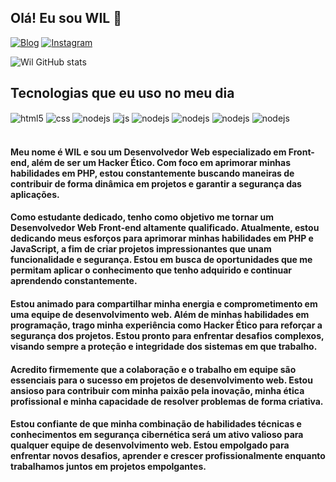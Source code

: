 
## **Olá! Eu sou WIL** 🤘

[![Blog](https://img.shields.io/website?label=ImWil.com&style=for-the-badge&url=https://imwil.com.com/)](https://imwil.com)
[![Instagram](https://img.shields.io/badge/Instagram-E4405F?style=for-the-badge&logo=instagram&logoColor=white)](https://instagram.com/cuscuz.me)

![Wil GitHub stats](https://github-readme-stats.vercel.app/api?username=devWil01&show_icons=true&theme=Radical&count_private=true)

## **Tecnologias que eu uso no meu dia**

<div style="display: inline_block">
  <img align="center" alt="html5" src="https://img.shields.io/badge/HTML5-E34F26?style=for-the-badge&logo=html5&logoColor=white" />
  <img align="center" alt="css" src="https://img.shields.io/badge/CSS3-1572B6?style=for-the-badge&logo=css3&logoColor=white" />
  <img align="center" alt="nodejs" src="https://img.shields.io/badge/PHP-777BB4?style=for-the-badge&logo=php&logoColor=white" />
  <img align="center" alt="js" src="https://img.shields.io/badge/JavaScript-F7DF1E?style=for-the-badge&logo=javascript&logoColor=black" />
  <img align="center" alt="nodejs" src="https://img.shields.io/badge/Kotlin-0095D5?&style=for-the-badge&logo=kotlin&logoColor=white" />
  <img align="center" alt="nodejs" src="https://img.shields.io/badge/Java-ED8B00?style=for-the-badge&logo=java&logoColor=white" />
  <img align="center" alt="nodejs" src="https://img.shields.io/badge/Bootstrap-563D7C?style=for-the-badge&logo=bootstrap&logoColor=white" />
  <img align="center" alt="nodejs" src="https://img.shields.io/badge/Tailwind_CSS-38B2AC?style=for-the-badge&logo=tailwind-css&logoColor=white" />

</div><br/>

#### **Meu nome é WIL e sou um Desenvolvedor Web especializado em Front-end, além de ser um Hacker Ético. Com foco em aprimorar minhas habilidades em PHP, estou constantemente buscando maneiras de contribuir de forma dinâmica em projetos e garantir a segurança das aplicações.**

#### **Como estudante dedicado, tenho como objetivo me tornar um Desenvolvedor Web Front-end altamente qualificado. Atualmente, estou dedicando meus esforços para aprimorar minhas habilidades em PHP e JavaScript, a fim de criar projetos impressionantes que unam funcionalidade e segurança. Estou em busca de oportunidades que me permitam aplicar o conhecimento que tenho adquirido e continuar aprendendo constantemente.**

#### **Estou animado para compartilhar minha energia e comprometimento em uma equipe de desenvolvimento web. Além de minhas habilidades em programação, trago minha experiência como Hacker Ético para reforçar a segurança dos projetos. Estou pronto para enfrentar desafios complexos, visando sempre a proteção e integridade dos sistemas em que trabalho.**

#### **Acredito firmemente que a colaboração e o trabalho em equipe são essenciais para o sucesso em projetos de desenvolvimento web. Estou ansioso para contribuir com minha paixão pela inovação, minha ética profissional e minha capacidade de resolver problemas de forma criativa.**

#### **Estou confiante de que minha combinação de habilidades técnicas e conhecimentos em segurança cibernética será um ativo valioso para qualquer equipe de desenvolvimento web. Estou empolgado para enfrentar novos desafios, aprender e crescer profissionalmente enquanto trabalhamos juntos em projetos empolgantes.**
